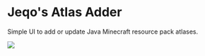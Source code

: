 # Jeqo's Atlas Adder

Simple UI to add or update Java Minecraft resource pack atlases.

![](https://i.imgur.com/0XfTyza.png)
